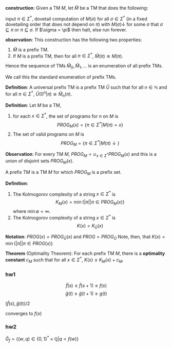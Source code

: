 **construction**: Given a TM $M$, let $\hat M$ be a TM that does the following:

input $\pi \in \Sigma^*$, dovetail computation of $M(\sigma)$ for all $\sigma \in \Sigma^*$ (in a fixed dovetailing order that does not depend on $\pi$) with $M(\sigma) \downarrow$ for some $\sigma$ that $\sigma \sqsubseteq \pi$ or $\pi \sqsubseteq \sigma$. If \$\sigma = \pi$ then halt, else run forever.

**observation**: This construction has the following two properties:

1. $\hat M$ is a prefix TM.
2. If $M$ is a prefix TM, then for all $\pi \in \Sigma^*$, $\hat M(\pi) \cong M(\pi)$.

Hence the sequence of TMs $\hat M_0, \hat M_1, \ldots$ is an enumeration of all prefix TMs.

We call this the standard enumeration of prefix TMs.

**Definition**: A universal prefix TM is a prefix TM $\hat U$ such that for all $n \in \mathbb{N}$ and for all $\pi \in \Sigma^*$, $\hat U(0^n|\pi) \cong \hat M_n(\pi)$.

**Definition**: Let $M$ be a TM,

1. for each $x \in \Sigma^*$, the set of programs for $n$ on $M$ is $$PROG_M(x) = \{\pi \in \Sigma^* \vert M(\pi) = x\}$$
2. The set of valid programs on $M$ is $$PROG_M = \{\pi \in \Sigma^* \vert M(\pi) \downarrow\}$$

**Observation**: For every TM $M$, $PROG_M = \cup_{x \in \Sigma^*} PROG_M(x)$ and this is a union of disjoint sets $PROG_M(x)$.

A prefix TM is a TM $M$ for which $PROG_M$ is a prefix set.

**Definition**:

1. The Kolmogorov complexity of a string $x \in \Sigma^*$ is $$K_M(x) = \min \{|\pi| \vert \pi \in PROG_M(x)\}$$ where $\min \emptyset = \infty$.
2. The Kolmogorov complexity of a string $x \in \Sigma^*$ is $$K(x) = K_{\hat U}(x)$$

**Notation**: $PROG(x) = PROG_{\hat U}(x)$ and $PROG = PROG_{\hat U}$ Note, then, that $K(x) = \min \{|\pi| \vert \pi \in PROG(x)\}$

**Theorem** (Optimality Theorem): For each prefix TM $M$, there is a **optimality constant** $c_M$ such that for all $x \in \Sigma^*$, $K(x) \leq K_M(x) + c_M$.

### hw1

$$\hat f(s) \le \hat f(s + 1) \le f(s)$$
$$\hat g(t) \ge \hat g(t + 1) \ge g(t)$$

$(\hat f(s), \hat g(t))/2$

converges to $f(x)$

### hw2

$\bar G_{f} = \{(w, q) \in \{0, 1\}^* \times \mathbb{Q} \vert q < f(w)\}$
